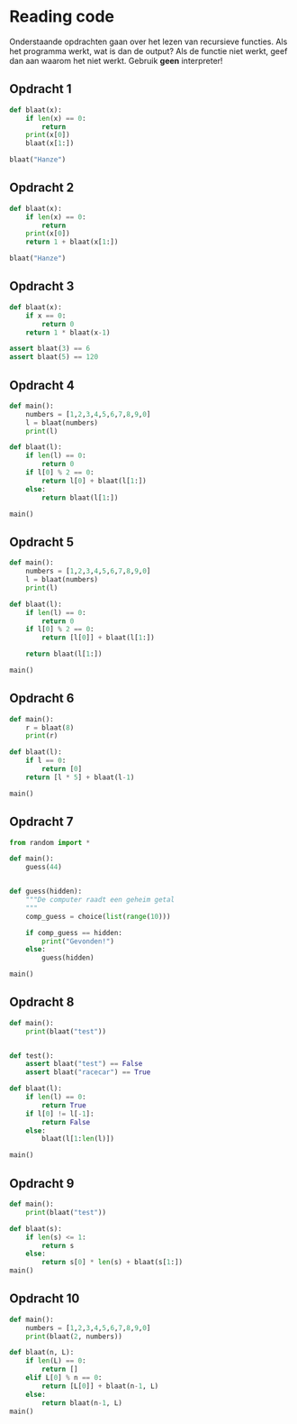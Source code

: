 # Reading code

Onderstaande opdrachten gaan over het lezen van recursieve functies. Als het programma werkt, wat is dan de output? Als de functie niet werkt, geef dan aan waarom het niet werkt. Gebruik **geen** interpreter!

## Opdracht 1

```python
def blaat(x):
    if len(x) == 0:
        return
    print(x[0])
    blaat(x[1:])

blaat("Hanze")
```

## Opdracht 2

```python
def blaat(x):
    if len(x) == 0:
        return
    print(x[0])
    return 1 + blaat(x[1:])

blaat("Hanze")
```

## Opdracht 3

```python
def blaat(x):
    if x == 0:
        return 0
    return 1 * blaat(x-1)

assert blaat(3) == 6
assert blaat(5) == 120
```

## Opdracht 4

```python
def main():
    numbers = [1,2,3,4,5,6,7,8,9,0]
    l = blaat(numbers)
    print(l)

def blaat(l):
    if len(l) == 0:
        return 0
    if l[0] % 2 == 0:
        return l[0] + blaat(l[1:])
    else:
        return blaat(l[1:])

main()
```

## Opdracht 5

```python
def main():
    numbers = [1,2,3,4,5,6,7,8,9,0]
    l = blaat(numbers)
    print(l)

def blaat(l):
    if len(l) == 0:
        return 0
    if l[0] % 2 == 0:
        return [l[0]] + blaat(l[1:])

    return blaat(l[1:])

main()
```

## Opdracht 6

```python
def main():
    r = blaat(8)
    print(r)

def blaat(l):
    if l == 0:
        return [0]
    return [l * 5] + blaat(l-1)

main()
```

## Opdracht 7

```python
from random import *

def main():
    guess(44)


def guess(hidden):
    """De computer raadt een geheim getal
    """
    comp_guess = choice(list(range(10)))

    if comp_guess == hidden:
        print("Gevonden!")
    else:
        guess(hidden)

main()
```

## Opdracht 8

```python
def main():
    print(blaat("test"))


def test():
    assert blaat("test") == False
    assert blaat("racecar") == True

def blaat(l):
    if len(l) == 0:
        return True
    if l[0] != l[-1]:
        return False
    else:
        blaat(l[1:len(l)])

main()
```

## Opdracht 9


```python
def main():
    print(blaat("test"))

def blaat(s):
    if len(s) <= 1:
        return s
    else:
        return s[0] * len(s) + blaat(s[1:])
main()
```

## Opdracht 10

```python
def main():
    numbers = [1,2,3,4,5,6,7,8,9,0]
    print(blaat(2, numbers))

def blaat(n, L):
    if len(L) == 0:
        return []
    elif L[0] % n == 0:
        return [L[0]] + blaat(n-1, L)
    else:
        return blaat(n-1, L)
main()
```
